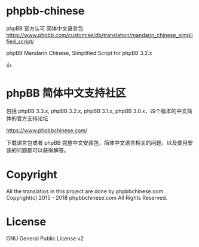 # phpbb-chinese

phpBB 官方认可 简体中文语言包
https://www.phpbb.com/customise/db/translation/mandarin_chinese_simplified_script/

phpBB Mandarin Chinese, Simplified Script for phpBB 3.2.x

 :+1:

# phpBB 简体中文支持社区

包括 phpBB 3.3.x, phpBB 3.2.x, phpBB 3.1.x, phpBB 3.0.x，四个版本的中文简体的官方支持论坛

https://www.phpbbchinese.com/

下载语言包或者 phpBB 完整中文安装包，简体中文语言相关的问题，以及使用安装的问题都可以获得解答。

# Copyright
All the translatios in this project are done by phpbbchinese.com.
Copyright(c) 2015 - 2018 phpbbchinese.com All Rights Reserved. 

# License

GNU General Public License v2
